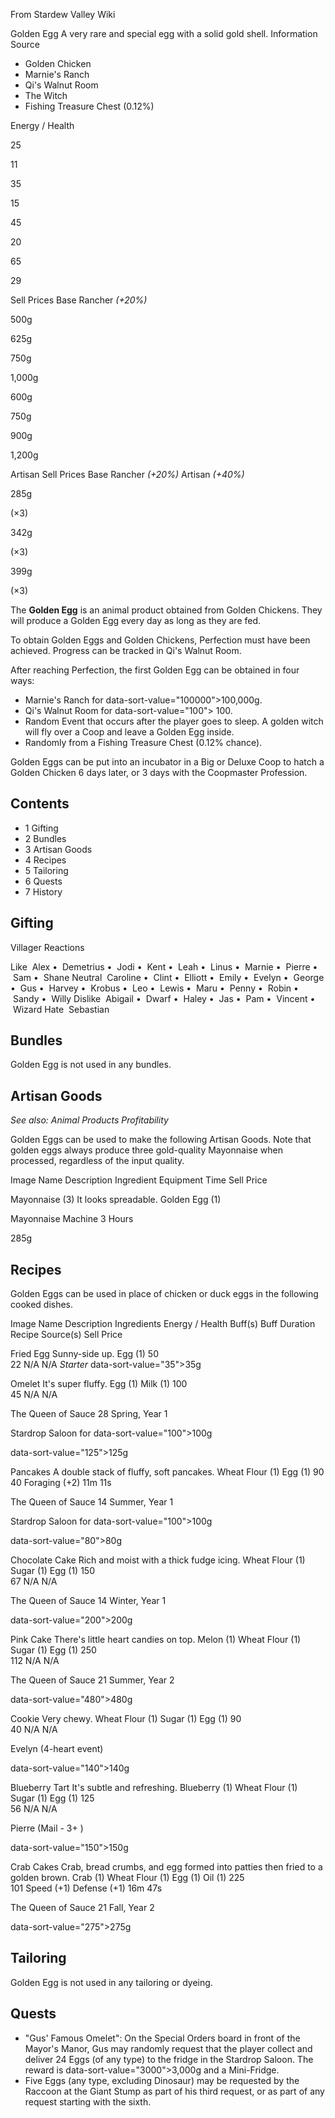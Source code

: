 From Stardew Valley Wiki

Golden Egg A very rare and special egg with a solid gold shell. Information Source

- Golden Chicken
- Marnie's Ranch
- Qi's Walnut Room
- The Witch
- Fishing Treasure Chest (0.12%)

Energy / Health

25

11

35

15

45

20

65

29

Sell Prices Base Rancher *(+20%)*

500g

625g

750g

1,000g

600g

750g

900g

1,200g

Artisan Sell Prices Base Rancher *(+20%)* Artisan *(+40%)*

285g

(×3)

342g

(×3)

399g

(×3)

The **Golden Egg** is an animal product obtained from Golden Chickens. They will produce a Golden Egg every day as long as they are fed.

To obtain Golden Eggs and Golden Chickens, Perfection must have been achieved. Progress can be tracked in Qi's Walnut Room.

After reaching Perfection, the first Golden Egg can be obtained in four ways:

- Marnie's Ranch for data-sort-value="100000"&gt;100,000g.
- Qi's Walnut Room for data-sort-value="100"&gt; 100.
- Random Event that occurs after the player goes to sleep. A golden witch will fly over a Coop and leave a Golden Egg inside.
- Randomly from a Fishing Treasure Chest (0.12% chance).

Golden Eggs can be put into an incubator in a Big or Deluxe Coop to hatch a Golden Chicken 6 days later, or 3 days with the Coopmaster Profession.

## Contents

- 1 Gifting
- 2 Bundles
- 3 Artisan Goods
- 4 Recipes
- 5 Tailoring
- 6 Quests
- 7 History

## Gifting

Villager Reactions

Like  Alex •  Demetrius •  Jodi •  Kent •  Leah •  Linus •  Marnie •  Pierre •  Sam •  Shane Neutral  Caroline •  Clint •  Elliott •  Emily •  Evelyn •  George •  Gus •  Harvey •  Krobus •  Leo •  Lewis •  Maru •  Penny •  Robin •  Sandy •  Willy Dislike  Abigail •  Dwarf •  Haley •  Jas •  Pam •  Vincent •  Wizard Hate  Sebastian

## Bundles

Golden Egg is not used in any bundles.

## Artisan Goods

*See also: Animal Products Profitability*

Golden Eggs can be used to make the following Artisan Goods. Note that golden eggs always produce three gold-quality Mayonnaise when processed, regardless of the input quality.

Image Name Description Ingredient Equipment Time Sell Price

Mayonnaise (3) It looks spreadable. Golden Egg (1)

Mayonnaise Machine 3 Hours

285g

## Recipes

Golden Eggs can be used in place of chicken or duck eggs in the following cooked dishes.

Image Name Description Ingredients Energy / Health Buff(s) Buff Duration Recipe Source(s) Sell Price

Fried Egg Sunny-side up. Egg (1) 50  
22 N/A N/A *Starter* data-sort-value="35"&gt;35g

Omelet It's super fluffy. Egg (1) Milk (1) 100  
45 N/A N/A

The Queen of Sauce 28 Spring, Year 1

Stardrop Saloon for data-sort-value="100"&gt;100g

data-sort-value="125"&gt;125g

Pancakes A double stack of fluffy, soft pancakes. Wheat Flour (1) Egg (1) 90  
40 Foraging (+2) 11m 11s

The Queen of Sauce 14 Summer, Year 1

Stardrop Saloon for data-sort-value="100"&gt;100g

data-sort-value="80"&gt;80g

Chocolate Cake Rich and moist with a thick fudge icing. Wheat Flour (1) Sugar (1) Egg (1) 150  
67 N/A N/A

The Queen of Sauce 14 Winter, Year 1

data-sort-value="200"&gt;200g

Pink Cake There's little heart candies on top. Melon (1) Wheat Flour (1) Sugar (1) Egg (1) 250  
112 N/A N/A

The Queen of Sauce 21 Summer, Year 2

data-sort-value="480"&gt;480g

Cookie Very chewy. Wheat Flour (1) Sugar (1) Egg (1) 90  
40 N/A N/A

Evelyn (4-heart event)

data-sort-value="140"&gt;140g

Blueberry Tart It's subtle and refreshing. Blueberry (1) Wheat Flour (1) Sugar (1) Egg (1) 125  
56 N/A N/A

Pierre (Mail - 3+ )

data-sort-value="150"&gt;150g

Crab Cakes Crab, bread crumbs, and egg formed into patties then fried to a golden brown. Crab (1) Wheat Flour (1) Egg (1) Oil (1) 225  
101 Speed (+1) Defense (+1) 16m 47s

The Queen of Sauce 21 Fall, Year 2

data-sort-value="275"&gt;275g

## Tailoring

Golden Egg is not used in any tailoring or dyeing.

## Quests

- "Gus' Famous Omelet": On the Special Orders board in front of the Mayor's Manor, Gus may randomly request that the player collect and deliver 24 Eggs (of any type) to the fridge in the Stardrop Saloon. The reward is data-sort-value="3000"&gt;3,000g and a Mini-Fridge.
- Five Eggs (any type, excluding Dinosaur) may be requested by the Raccoon at the Giant Stump as part of his third request, or as part of any request starting with the sixth.